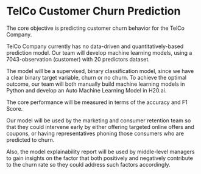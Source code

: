 # TelCo Customer Churn Prediction

The core objective is predicting customer churn behavior for the TelCo Company. 

TelCo Company currently has no data-driven and quantitatively-based prediction model. Our team will develop machine learning models, using a 7043-observation (customer) with 20 predictors dataset. 

The model will be a supervised, binary classification model, since we have a clear binary target variable, churn or no churn. To achieve the optimal outcome, our team will both manually build machine learning models in Python and develop an Auto Machine Learning Model in H20.ai. 

The core performance will be measured in terms of the accuracy and F1 Score.  

Our model will be used by the marketing and consumer retention team so that they could intervene early by either offering targeted online offers and coupons, or having representatives phoning those consumers who are predicted to churn. 

Also, the model explainability report will be used by middle-level managers to gain insights on the factor that both positively and negatively contribute to the churn rate so they could address such factors accordingly. 



